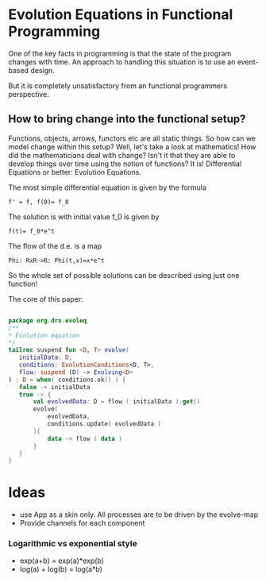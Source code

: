 # Evolution Equations in Functional Programming

One of the key facts in programming is that the state of the program changes with time.
An approach to handling this situation is to use an event-based design.

But it is completely unsatisfactory from an functional programmers perspective.

## How to bring change into the functional setup?
Functions, objects, arrows, functors etc are all static things. So how can we model change within this setup?
Well, let's take a look at mathematics! How did the mathematicians deal with change?
Isn't it that they are able to develop things over time using the notion of functions?
It is! Differential Equations or better: Evolution Equations.

The most simple differential equation is given by the formula 

```f' = f, f(0)= f_0 ```
 
 The solution is with initial value f_0 is given by
 
 ```f(t)= f_0*e^t```
 
 The flow of the d.e. is a map
 
 ```Phi: RxR->R: Phi(t,x)=x*e^t```
 
 So the whole set of possible solutions can be described using just one function!
 
 The core of this paper:
 
 ```kotlin

package org.drx.evoleq
/**
 * Evolution equation
 */
tailrec suspend fun <D, T> evolve(
    initialData: D,
    conditions: EvolutionConditions<D, T>,
    flow: suspend (D) -> Evolving<D>
) : D = when( conditions.ok() ) {
    false -> initialData
    true -> {
        val evolvedData: D = flow ( initialData ).get()
        evolve(
            evolvedData,
            conditions.update( evolvedData )
        ){
            data -> flow ( data )
        }
    }
}
```  


# Ideas

- use App as a skin only. All processes are to be driven by the evolve-map
- Provide channels for each component

### Logarithmic vs exponential style
- exp(a+b) = exp(a)*exp(b)
- log(a) + log(b) = log(a*b)